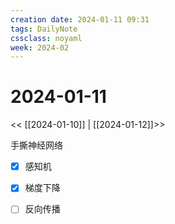 ```yaml
---
creation date: 2024-01-11 09:31
tags: DailyNote
cssclass: noyaml
week: 2024-02
---
```


# 2024-01-11

<< [[2024-01-10]] | [[2024-01-12]]>>

手撕神经网络
- [x] 感知机
- [x] 梯度下降
- [ ] 反向传播

